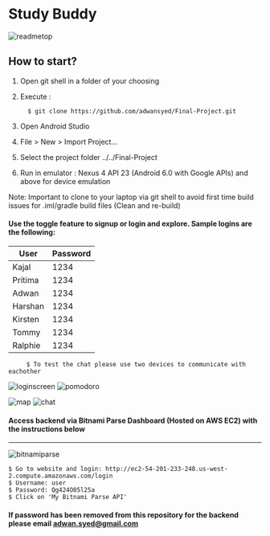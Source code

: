 # Study Buddy
![readmetop](https://user-images.githubusercontent.com/1751112/34042213-94decf74-e169-11e7-9740-2504c017e4c7.jpg)

## How to start?

1. Open git shell in a folder of your choosing
2. Execute :

         $ git clone https://github.com/adwansyed/Final-Project.git
         
3. Open Android Studio
4. File > New > Import Project...
5. Select the project folder ../../Final-Project
6. Run in emulator : Nexus 4 API 23 (Android 6.0 with Google APIs) and above for device emulation
	
Note: Important to clone to your laptop via git shell to avoid first time build issues for .iml/gradle build files (Clean and re-build)
	 
#### Use the toggle feature to signup or login and explore. Sample logins are the following:

| User    | Password | 
|---------|----------|
| Kajal   | 1234     |
| Pritima | 1234     |
| Adwan   | 1234     |
| Harshan | 1234     |
| Kirsten | 1234     |
| Tommy   | 1234     |
| Ralphie | 1234     |

         $ To test the chat please use two devices to communicate with eachother

![loginscreen](https://user-images.githubusercontent.com/1751112/34022815-85d6f902-e10f-11e7-8e6c-91d71fe5c6fa.JPG) ![pomodoro](https://user-images.githubusercontent.com/1751112/34023408-c3cf60e8-e112-11e7-8ad3-507c89402d2c.JPG)

![map](https://user-images.githubusercontent.com/1751112/34023365-8d0d0722-e112-11e7-86b9-b3fe6afa73a4.JPG) ![chat](https://user-images.githubusercontent.com/1751112/34023424-ddf08f6a-e112-11e7-9feb-c2737274aafb.JPG)

#### Access backend via Bitnami Parse Dashboard (Hosted on AWS EC2) with the instructions below
--------------
![bitnamiparse](https://user-images.githubusercontent.com/1751112/34023459-13e2b210-e113-11e7-8306-ab6036feda6b.JPG)

    $ Go to website and login: http://ec2-54-201-233-248.us-west-2.compute.amazonaws.com/login
    $ Username: user
    $ Password: Qg424O85l25a
    $ Click on 'My Bitnami Parse API'

#### If password has been removed from this repository for the backend please email adwan.syed@gmail.com

